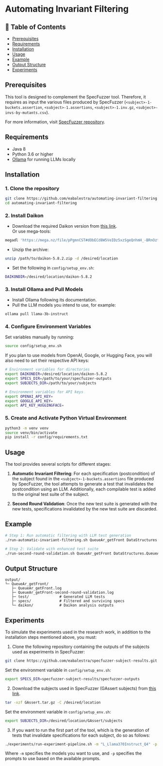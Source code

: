 # Automating Invariant Filtering

## 📑 Table of Contents

- [Prerequisites](#prerequisites)
- [Requirements](#requirements)
- [Installation](#installation)
- [Usage](#usage)
- [Example](#example)
- [Output Structure](#output-structure)
- [Experiments](#experiments)

## Prerequisites

This tool is designed to complement the SpecFuzzer tool. Therefore, it requires as input the various files produced by SpecFuzzer (`<subject>-1-buckets.assertion`, `<subject>-1.assertions`, `<subject>-1.inv.gz`, `<subject>-invs-by-mutants.csv`).

For more information, visit [SpecFuzzer repository](https://github.com/facumolina/specfuzzer).

## Requirements

- Java 8
- Python 3.6 or higher
- [Ollama](https://ollama.com/) for running LLMs locally

## Installation

### 1. Clone the repository

```bash
git clone https://github.com/eabalestra/automating-invariant-filtering.git
cd automating-invariant-filtering
```

### 2. Install Daikon

- Download the required Daikon version from [this link](https://mega.nz/file/pPgmnCST#dObECd8W5VeIDz5xzSgeQnhmH_-BRnOzt1VKaGn7Ihg).  
  Or use mega-tools:

```bash
megadl 'https://mega.nz/file/pPgmnCST#dObECd8W5VeIDz5xzSgeQnhmH_-BRnOzt1VKaGn7Ihg'
```

- Unzip the archive:

```bash
unzip /path/to/daikon-5.8.2.zip -d /desired/location
```

- Set the following in `config/setup_env.sh`:

```bash
DAIKONDIR=/desired/location/daikon-5.8.2
```

### 3. Install Ollama and Pull Models

- Install Ollama following its documentation.
- Pull the LLM models you intend to use, for example:

```bash
ollama pull llama-3b-instruct
```

### 4. Configure Environment Variables

Set variables manually by running:

```bash
source config/setup_env.sh
```

If you plan to use models from OpenAI, Google, or Hugging Face, you will also need to set their respective API keys:

```bash
# Environment variables for directories
export DAIKONDIR=/desired/location/daikon-5.8.2
export SPECS_DIR=/path/to/your/specfuzzer-outputs
export SUBJECTS_DIR=/path/to/your/subjects

# Environment variables for API keys
export OPENAI_API_KEY=
export GOOGLE_API_KEY=
export API_KEY_HUGGINGFACE=
```

### 5. Create and Activate Python Virtual Environment

```bash
python3 -m venv venv
source venv/bin/activate
pip install -r config/requirements.txt
```

## Usage

The tool provides several scripts for different stages:

1. **Automatic Invariant Filtering**: For each specification (postcondition) of the subject found in the `<subject>-1-buckets.assertions` file produced by SpecFuzzer, the tool attempts to generate a test that invalidates the postcondition using an LLM. Additionally, each compilable test is added to the original test suite of the subject.

2. **Second Round Validation**: Once the new test suite is generated with the new tests, specifications invalidated by the new test suite are discarded.

## Example

```bash
# Step 1: Run automatic filtering with LLM test generation
./run-automatic-invariant-filtering.sh QueueAr_getFront DataStructures.QueueAr getFront -models "llama-3b-instruct" -p "General_V1"

# Step 2: Validate with enhanced test suite
./run-second-round-validation.sh QueueAr_getFront DataStructures.QueueAr getFront
```

## Output Structure

```
output/
└─ QueueAr_getFront/
   ├─ QueueAr_getFront.log
   ├─ QueueAr_getFront-second-round-validation.log
   ├─ test/              # Generated LLM tests
   ├─ specs/             # Filtered and surviving specs
   └─ daikon/            # Daikon analysis outputs
```

## Experiments

To simulate the experiments used in the research work, in addition to the installation steps mentioned above, you must:

1. Clone the following repository containing the outputs of the subjects used as experiments in SpecFuzzer:

```bash
git clone https://github.com/eabalestra/specfuzzer-subject-results.git
```

Set the environment variable in `config/setup_env.sh`:

```bash
export SPECS_DIR=specfuzzer-subject-results/specfuzzer-outputs
```

2. Download the subjects used in SpecFuzzer (GAssert subjects) from [this link](https://drive.google.com/file/d/14QH1LFURZuDvWFJTXS8KYslt9H9S4tt-/view?usp=drive_link).

```bash
tar -xzf GAssert.tar.gz -C /desired/location
```

Set the environment variable in `config/setup_env.sh`:

```bash
export SUBJECTS_DIR=/desired/location/GAssert/subjects
```

3. If you want to run the first part of the tool, which is the generation of tests that invalidate specifications for each subject, do so as follows:

```bash
./experiments/run-experiment-pipeline.sh -m "L_Llama370Instruct_Q4" -p "General_V1"
```

Where `-m` specifies the models you want to use, and `-p` specifies the prompts to use based on the available prompts.
